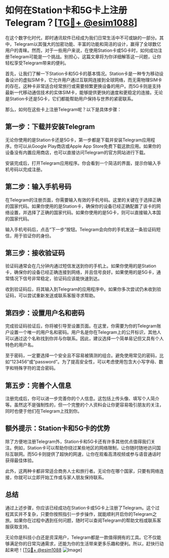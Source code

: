 # 如何在Station卡和5G卡上注册Telegram？[[TG💪+ @esim1088](https://t.me/s/esim1088)]

在这个数字化时代，即时通讯软件已经成为我们日常生活中不可或缺的一部分。其中，Telegram以其强大的加密功能、丰富的功能和简洁的设计，赢得了全球数亿用户的青睐。然而，对于一些用户来说，在使用Station卡或5G卡时，如何成功注册Telegram可能是一个挑战。别担心，这篇文章将为你详细解答这一问题，让你轻松享受Telegram带来的便利。

首先，让我们了解一下Station卡和5G卡的基本情况。Station卡是一种专为移动设备设计的虚拟SIM卡，它允许用户通过互联网连接到全球网络，而无需物理SIM卡的存在。这种卡非常适合经常旅行或需要频繁更换设备的用户。而5G卡则是支持最新一代移动通信技术的实体SIM卡，能够提供更快的速度和更稳定的连接。无论是Station卡还是5G卡，它们都能帮助用户保持与世界的紧密联系。

那么，如何在这些卡上注册Telegram呢？以下是具体步骤：

## 第一步：下载并安装Telegram

无论你使用的是Station卡还是5G卡，第一步都是下载并安装Telegram应用程序。你可以从Google Play商店或Apple App Store免费下载这款应用。如果你的设备没有内置应用商店，也可以直接访问Telegram的官方网站进行下载。

安装完成后，打开Telegram应用程序。你会看到一个简洁的界面，提示你输入手机号码以完成注册。

## 第二步：输入手机号码

在Telegram的注册页面，你需要输入有效的手机号码。这里的关键在于选择正确的国家代码。如果你使用的是Station卡，确保你的设备已经正确配置了该卡的网络设置，并选择了正确的国家代码。如果你使用的是5G卡，则可以直接输入本国的国家代码。

输入手机号码后，点击“下一步”按钮。Telegram会向你的手机发送一条验证码短信，用于验证你的身份。

## 第三步：接收验证码

验证码通常会在几分钟内通过短信发送到你的手机上。如果你使用的是Station卡，确保你的设备已经正确连接到网络，并且信号良好。如果使用的是5G卡，通常情况下信号非常稳定，验证码应该能快速到达。

收到验证码后，将其输入到Telegram的应用程序中。如果你多次尝试仍未收到验证码，可以尝试重新发送或联系客服寻求帮助。

## 第四步：设置用户名和密码

完成验证码验证后，你将被引导至设置页面。在这里，你需要为你的Telegram账户设置一个唯一的用户名和密码。用户名是你在Telegram上的公开标识，其他人可以通过这个名称找到你并与你联系。因此，建议选择一个简单易记但又具有个人特色的用户名。

至于密码，一定要选择一个安全且不容易被猜测的组合。避免使用常见的密码，比如“123456”或“password”。为了提高安全性，可以考虑使用包含大小写字母、数字和特殊字符的混合密码。

## 第五步：完善个人信息

注册完成后，你可以进一步完善你的个人信息。这包括上传头像、填写个人简介等。虽然这不是强制性的，但一个完整的个人资料会让你更容易吸引朋友的关注，同时也便于他们在Telegram上找到你。

## 额外提示：Station卡和5G卡的优势

除了方便地注册Telegram外，Station卡和5G卡还有许多其他优点值得我们关注。例如，Station卡可以帮助你绕过某些地区的网络限制，让你随时随地访问国际互联网。而5G卡则提供了超快的网速，让你在观看高清视频或参与语音通话时获得最佳体验。

此外，这两种卡都非常适合商务人士和旅行者。无论你在哪个国家，只要有网络连接，你就可以立即开始工作或与家人朋友保持联系。

## 总结

通过上述步骤，你应该已经成功在Station卡或5G卡上注册了Telegram。这个过程其实并不复杂，只要你按照指引一步步操作，就能顺利开启你的Telegram之旅。如果你在过程中遇到任何问题，随时可以查阅Telegram的帮助文档或联系客服获取支持。

无论你是科技小白还是资深用户，Telegram都是一款值得拥有的工具。它不仅能够满足你的日常沟通需求，还能为你的生活带来更多乐趣和便利。所以，赶快行动起来吧！[[TG💪+ @esim1088](https://t.me/s/esim1088) ![Image](https://i.postimg.cc/4NQfJmqS/Snipaste-2025-05-13-00-14-12.png)]